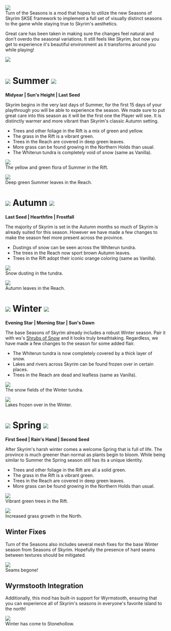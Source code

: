 ![](https://raw.githubusercontent.com/TateTaylorUSA/TateTaylorUSA/main/assets/images/banners/Turn%20of%20the%20Seasons.png)\
﻿Turn of the Seasons is a mod that hopes to utilize the new Seasons of Skyrim SKSE framework to implement a full set of visually distinct seasons to the game while staying true to Skyrim's aesthetics.

Great care has been taken in making sure the changes feel natural and don't overdo the seasonal variations. It still feels like Skyrim, but now you get to experience it's beautiful environment as it transforms around you while playing!

﻿![](https://raw.githubusercontent.com/PierreDespereaux/PierreDespereaux/master/assets/images/banners/Features.png)

# ![](https://raw.githubusercontent.com/TateTaylorUSA/TateTaylorUSA/main/assets/images/turn%20of%20the%20seasons/SummerSmall.png)﻿ Summer ![](https://raw.githubusercontent.com/TateTaylorUSA/TateTaylorUSA/main/assets/images/turn%20of%20the%20seasons/SummerSmallFlipped.png)
**Midyear | Sun's Height | Last Seed**

Skyrim begins in the very last days of Summer, for the first 15 days of your playthrough you will be able to experience the season. We made sure to put great care into this season as it will be the first one the Player will see. It is distinctly warmer and more vibrant than Skyrim's classic Autumn setting.

-   Trees and other foliage in the Rift is a mix of green and yellow.
-   The grass in the Rift is a vibrant green.
-   Trees in the Reach are covered in deep green leaves.
-   More grass can be found growing in the Northern Holds than usual.
-   The Whiterun tundra is completely void of snow (same as Vanilla).

![](https://raw.githubusercontent.com/TateTaylorUSA/TateTaylorUSA/main/assets/images/turn%20of%20the%20seasons/summer/SummerRift.png)\
The yellow and green flora of Summer in the Rift.

![](https://raw.githubusercontent.com/TateTaylorUSA/TateTaylorUSA/main/assets/images/turn%20of%20the%20seasons/summer/SummerReach.png)\
Deep green Summer leaves in the Reach.

# ![](https://raw.githubusercontent.com/TateTaylorUSA/TateTaylorUSA/main/assets/images/turn%20of%20the%20seasons/FallSmall.png)﻿ Autumn ![](https://raw.githubusercontent.com/TateTaylorUSA/TateTaylorUSA/main/assets/images/turn%20of%20the%20seasons/FallSmallFlipped.png)
**Last Seed | Hearthfire | Frostfall**

The majority of Skyrim is set in the Autumn months so much of Skyrim is already suited for this season. However we have made a few changes to make the season feel more present across the province.

-   Dustings of snow can be seen across the Whiterun tundra.
-   The trees in the Reach now sport brown Autumn leaves.
-   Trees in the Rift adopt their iconic orange coloring (same as Vanilla).

![](https://raw.githubusercontent.com/TateTaylorUSA/TateTaylorUSA/main/assets/images/turn%20of%20the%20seasons/fall/FallTundra.png)\
Snow dusting in the tundra.

![](https://raw.githubusercontent.com/TateTaylorUSA/TateTaylorUSA/main/assets/images/turn%20of%20the%20seasons/fall/FallReach.png)\
Autumn leaves in the Reach.

# ![](https://raw.githubusercontent.com/TateTaylorUSA/TateTaylorUSA/main/assets/images/turn%20of%20the%20seasons/WinterSmall.png)﻿ Winter ![](https://raw.githubusercontent.com/TateTaylorUSA/TateTaylorUSA/main/assets/images/turn%20of%20the%20seasons/WinterSmallFlipped.png)
**Evening Star | Morning Star | Sun's Dawn**

The base Seasons of Skyrim already includes a robust Winter season. Pair it with ws's [Shrubs of Snow](https://www.nexusmods.com/skyrimspecialedition/mods/63463) and it looks truly breathtaking. Regardless, we have made a few changes to the season for some added flair.

-   The Whiterun tundra is now completely covered by a thick layer of snow.
-   Lakes and rivers across Skyrim can be found frozen over in certain places.
-   Trees in the Reach are dead and leafless (same as Vanilla).

![](https://github.com/TateTaylorUSA/TateTaylorUSA/raw/main/assets/images/turn%20of%20the%20seasons/winter/WhiterunWinter.png)\
The snow fields of the Winter tundra.

![](https://raw.githubusercontent.com/TateTaylorUSA/TateTaylorUSA/main/assets/images/turn%20of%20the%20seasons/winter/FrozenWinter.jpg)\
Lakes frozen over in the Winter.

# ![](https://raw.githubusercontent.com/TateTaylorUSA/TateTaylorUSA/main/assets/images/turn%20of%20the%20seasons/SpringSmall.png)﻿ Spring ![](https://raw.githubusercontent.com/TateTaylorUSA/TateTaylorUSA/main/assets/images/turn%20of%20the%20seasons/SpringSmallFlipped.png)
**First Seed | Rain's Hand | Second Seed**

After Skyrim's harsh winter comes a welcome Spring that is full of life. The province is much greener than normal as plants begin to bloom. While being similar to Summer the Spring season still has its a unique identity.

-   Trees and other foliage in the Rift are all a solid green.
-   The grass in the Rift is a vibrant green.
-   Trees in the Reach are covered in deep green leaves.
-   More grass can be found growing in the Northern Holds than usual.

![](https://raw.githubusercontent.com/TateTaylorUSA/TateTaylorUSA/main/assets/images/turn%20of%20the%20seasons/spring/SpringRift.png)\
Vibrant green trees in the Rift.

![](https://raw.githubusercontent.com/TateTaylorUSA/TateTaylorUSA/main/assets/images/turn%20of%20the%20seasons/spring/SpringNorth.png)\
Increased grass growth in the North.

## Winter Fixes

Turn of the Seasons also includes several mesh fixes for the base Winter season from Seasons of Skyrim. Hopefully the presence of hard seams between textures should be mitigated.

![](https://github.com/TateTaylorUSA/TateTaylorUSA/raw/main/assets/images/turn%20of%20the%20seasons/winter/placeholder.png)\
Seams begone!

## Wyrmstooth Integration

Additionally, this mod has built-in support for Wyrmstooth, ensuring that you can experience all of Skyrim's seasons in everyone's favorite island to the north!

![](https://github.com/TateTaylorUSA/TateTaylorUSA/raw/main/assets/images/turn%20of%20the%20seasons/winter/WyrmstoothWinter.png)\
Winter has come to Stonehollow.

